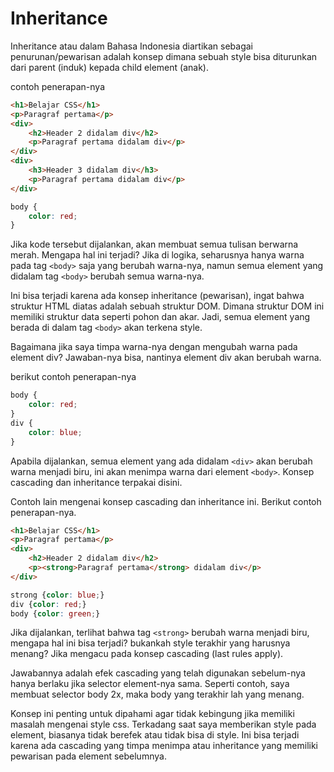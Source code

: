 # Inheritance

Inheritance atau dalam Bahasa Indonesia diartikan sebagai penurunan/pewarisan adalah konsep dimana sebuah style bisa diturunkan dari parent (induk) kepada child element (anak).


contoh penerapan-nya

```html
<h1>Belajar CSS</h1>
<p>Paragraf pertama</p>
<div>
    <h2>Header 2 didalam div</h2>
    <p>Paragraf pertama didalam div</p>
</div>
<div>
    <h3>Header 3 didalam div</h3>
    <p>Paragraf pertama didalam div</p>
</div>
```

```css
body {
    color: red;
}
```

Jika kode tersebut dijalankan, akan membuat semua tulisan berwarna merah. Mengapa hal ini terjadi? Jika di logika, seharusnya hanya warna pada tag `<body>` saja yang berubah warna-nya, namun semua element yang didalam tag `<body>` berubah semua warna-nya.

Ini bisa terjadi karena ada konsep inheritance (pewarisan), ingat bahwa struktur HTML diatas adalah sebuah struktur DOM. Dimana struktur DOM ini memiliki struktur data seperti pohon dan akar. Jadi, semua element yang berada di dalam tag `<body>` akan terkena style.

Bagaimana jika saya timpa warna-nya dengan mengubah warna pada element div? Jawaban-nya bisa, nantinya element div akan berubah warna.

berikut contoh penerapan-nya

```css
body {
    color: red;
}
div {
    color: blue;
}
```

Apabila dijalankan, semua element yang ada didalam `<div>` akan berubah warna menjadi biru, ini akan menimpa warna dari element `<body>`. Konsep cascading dan inheritance terpakai disini.


Contoh lain mengenai konsep cascading dan inheritance ini. Berikut contoh penerapan-nya.

```html
<h1>Belajar CSS</h1>
<p>Paragraf pertama</p>
<div>
    <h2>Header 2 didalam div</h2>
    <p><strong>Paragraf pertama</strong> didalam div</p>
</div>
```

```css
strong {color: blue;}
div {color: red;}
body {color: green;}
```

Jika dijalankan, terlihat bahwa tag `<strong>` berubah warna menjadi biru, mengapa hal ini bisa terjadi? bukankah style terakhir yang harusnya menang? Jika mengacu pada konsep cascading (last rules apply).

Jawabannya adalah efek cascading yang telah digunakan sebelum-nya hanya berlaku jika selector element-nya sama. Seperti contoh, saya membuat selector body 2x, maka body yang terakhir lah yang menang.

Konsep ini penting untuk dipahami agar tidak kebingung jika memiliki masalah mengenai style css. Terkadang saat saya memberikan style pada element, biasanya tidak berefek atau tidak bisa di style. Ini bisa terjadi karena ada cascading yang timpa menimpa atau inheritance yang memiliki pewarisan pada element sebelumnya.